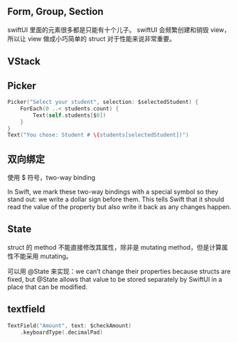 ## Form, Group, Section

swiftUI 里面的元素很多都是只能有十个儿子。
swiftUI 会频繁创建和销毁 view，所以让 view 做成小巧简单的 struct 对于性能来说非常重要。

## VStack

## Picker

```Swift
Picker("Select your student", selection: $selectedStudent) {
    ForEach(0 ..< students.count) {
        Text(self.students[$0])
    }
}
Text("You chose: Student # \(students[selectedStudent])")
```

## 双向绑定

使用 \$ 符号，two-way binding

In Swift, we mark these two-way bindings with a special symbol so they stand out: we write a dollar sign before them. This tells Swift that it should read the value of the property but also write it back as any changes happen.

## State

struct 的 method 不能直接修改其属性，除非是 mutating method，但是计算属性不能采用 mutating。

可以用 @State 来实现：we can’t change their properties because structs are fixed, but @State allows that value to be stored separately by SwiftUI in a place that can be modified.

## textfield

```swift
TextField("Amount", text: $checkAmount)
    .keyboardType(.decimalPad)
```
